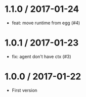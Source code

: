 
1.1.0 / 2017-01-24
==================

  * feat: move runtime from egg (#4)

1.0.1 / 2017-01-23
==================

  * fix: agent don't have ctx (#3)

1.0.0 / 2017-01-22
==================

* First version
